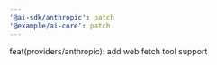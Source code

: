 ```yaml
---
'@ai-sdk/anthropic': patch
'@example/ai-core': patch
---
```


feat(providers/anthropic): add web fetch tool support
